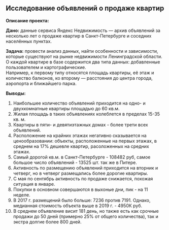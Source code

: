 ## Исследование объявлений о продаже квартир ##

**Описание проекта:**

**Дано:** данные сервиса Яндекс Недвижимость — архив объявлений за несколько лет о продаже квартир в Санкт-Петербурге и соседних населённых пунктах.

**Задача:** провести анализ данных, найти особенности и зависимости, которые существуют на рынке недвижимости Ленинградской области.  
О каждой квартире в базе содержится два типа данных: добавленные пользователем и картографические.  
Например, к первому типу относятся площадь квартиры, её этаж и количество балконов, ко второму — расстояния до центра города, аэропорта и ближайшего парка. 


**Выводы:**

1. Наибольшее количество объявлений приходится на одно- и двухкомнатные квартиры площадью до 60 кв.м.
2. Жилая площадь в таких объявлениях колеблется в пределах 15-35 кв. м.
3. Квартиры в пяти- и девятиэтажных домах - более трети всех объявлений.
4. Расположение на крайних этажах негативно сказывается на ценообразовании: объекты, расположенные на первых этажах, в среднем на 17% дешевле квартир, расоложенных на средних этажах.
5. Самый дорогой кв.м. в Санкт-Петербурге - 108482 руб, самое большое число объявлений - 13525 шт. так же в Питере.
6. Активность по размещению объявлений приходится на вторник и четверг, но в четверг размещались более дорогие квартиры.
7. С мая по сентябрь активность по продаже снижается, похожая ситуация в январе.
8. Покупки в основном совершаются в выхоные дни, пик - на 11 неделе.
9. В 2017 г. размещений было больше: 7236 против 7191. Однако, медианная стоимость объекта выше в 2019 г. - 4950К руб.
10. В среднем объявление висит 181 день, но также есть как срочные продажи до 50 дней (примерно 25% от общего количества), так и экстра долгие более 800 дней.
